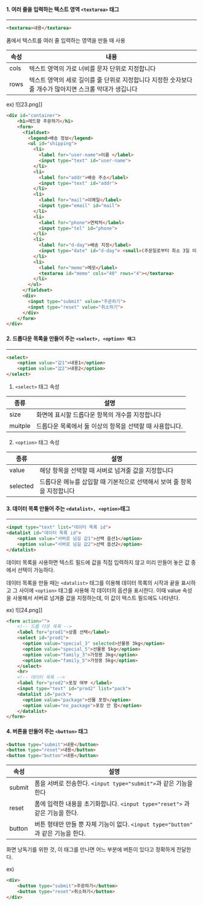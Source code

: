 #### 1. 여러 줄을 입력하는 텍스트 영역 `<textarea>` 태그
---
``` html
<textarea>내용</textarea>
```
폼에서 텍스트를 여러 줄 입력하는 영역을 만들 때 사용

|   속성   | 내용                                                                                                         |
| ---- | -------------------------------------------------------------------------------------------------------- |
| cols | 텍스트 영역의 가로 너비를 문자 단위로 지정합니다                                                         |
| rows | 텍스트 영역의 세로 길이를 줄 단위로 지정합니다 지정한 숫자보다 줄 개수가 많아지면 스크롤 막대가 생깁니다 |                                                                                                      |

ex)
![[23.png]]
``` html
<div id="container">
    <h1>레드향 주문하기</h1>
    <form>
      <fieldset>
        <legend>배송 정보</legend>
        <ul id="shipping">
          <li>
            <label for="user-name">이름 </label>
            <input type="text" id="user-name">
          </li>
          <li>
            <label for="addr">배송 주소</label>
            <input type="text" id="addr">
          </li>
          <li>
            <label for="mail">이메일</label>
            <input type="email" id="mail">
          </li>        
          <li>
            <label for="phone">연락처</label>
            <input type="tel" id="phone">
          </li>
          <li>
            <label for="d-day">배송 지정</label>
            <input type="date" id="d-day"> <small>(주문일로부터 최소 3일 이후)</small>
          </li>    
          <li>
            <label for="memo">메모</label>
            <textarea id="memo" cols="40" rows="4"></textarea>
          </li>  
        </ul>  
      </fieldset>
      <div>
        <input type="submit" value="주문하기">
        <input type="reset" value="취소하기">
      </div>        
    </form>
</div>
```

#### 2. 드롭다운 목록을 만들어 주는 `<select>, <option> 태그`
---
``` html
<select>
	<option value="값1">내용1</option>
	<option value="값2">내용2</option>
</select>
```

1. `<select>` 태그 속성

| 종류    | 설명                                                      |
| ------- | -------------------------------------------------------- |
| size    | 화면에 표시할 드롭다운 항목의 개수를 지정합니다          |
| muitple | 드롭다운 목록에서 둘 이상의 항목을 선택할 때 사용합니다.  |

2. `<option>` 태그 속성

| 종류  | 설명                                                |
| ----- | --------------------------------------------------- |
| value | 해당 항목을 선택할 때 서버로 넘겨줄 값을 지정합니다 |
| selected      | 드롭다운 메뉴를 삽입할 때 기본적으로 선택해서 보여 줄 항목을 지정합니다                                                    |


#### 3. 데이터 목록 만들어 주는 `<datalist>, <option>`태그
---
``` html
<input type="text" list="데이터 목록 id">
<datalist id="데이터 목록 id">
	<option value="서버로 넘길 값1">선택 옵션1</option>
	<option value="서버로 넘길 값2">선택 옵션2</option>
</datalist>
```

데이터 목록을 사용하면 텍스트 필드에 값을 직접 입력하지 않고 미리 만들어 놓은 값 중에서 선택이 가능하다.

데이터 목록을 만들 때는 `<datalist>` 태그를 이용해 데이터 목록의 시작과 끝을 표시하고 그 사이에 `<option>` 태그를 사용해 각 데이터의 옵션을 표시한다. 이때 value 속성을 사용해서 서버로 넘겨줄 값을 지정하는데, 이 값이 텍스트 필드에도 나타낸다.

ex)
![[24.png]]
``` html
<form action="">  
    <!-- 드롭 다운 목록 -->
    <label for="prod1">상품 선택</label>
    <select id="prod1">
      <option value="special_3" selected>선물용 3kg</option>
      <option value="special_5">선물용 5kg</option>
      <option value="family_3">가정용 3kg</option>
      <option value="family_5">가정용 5kg</option>
    </select>
    <hr>    
    <!-- 데이터 목록 -->
    <label for="prod2">포장 여부 </label>
    <input type="text" id="prod2" list="pack">
    <datalist id="pack">
      <option value="package">선물 포장</option>
      <option value="no_package">포장 안 함</option>
    </datalist>        
</form>
```


#### 4. 버튼을 만들어 주는 `<button>` 태그
``` html
<button type="submit">내용</button>
<button type="reset">내용</button>
<button type="button">내용</button>
```

| 속성   | 설명                                                                              |
| ------ | --------------------------------------------------------------------------------- |
| submit | 폼을 서버로 전송한다. `<input type="submit">`과 같은 기능을 한다                  |
| reset  | 폼에 입력한 내용을 초기화합니다. `<input type="reset">` 과 같은 기능을 한다.      |
| button | 버튼 형태만 만들 뿐 자체 기능이 없다. `<input type="button"` 과 같은 기능을 한다. |

화면 낭독기를 위한 것, 이 태그를 만나면 어느 부분에 버튼이 있다고 정확하게 전달한다. 

ex)
``` html
<div>
	<button type="submit">주문하기</button>
	<button type="reset">취소하기</button>
</div>
```
